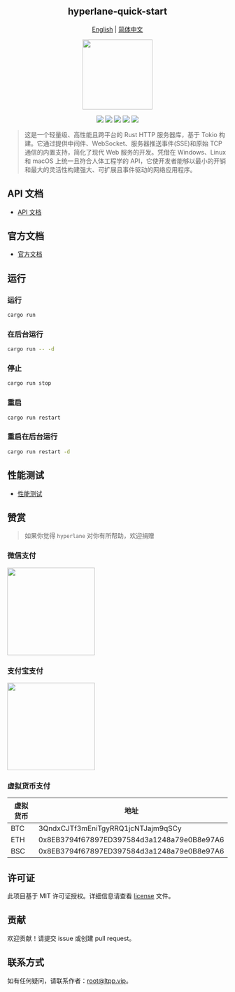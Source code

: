 <center>

## hyperlane-quick-start

[English](README.md) | [简体中文](README.ZH-CN.md)

<img src="https://docs.ltpp.vip/img/hyperlane.png" alt="" height="160">

[![](https://img.shields.io/crates/v/hyperlane.svg)](https://crates.io/crates/hyperlane)
[![](https://img.shields.io/crates/d/hyperlane.svg)](https://img.shields.io/crates/d/hyperlane.svg)
[![](https://docs.rs/hyperlane/badge.svg)](https://docs.rs/hyperlane)
[![](https://github.com/hyperlane-dev/hyperlane/workflows/Rust/badge.svg)](https://github.com/hyperlane-dev/hyperlane/actions?query=workflow:Rust)
[![](https://img.shields.io/crates/l/hyperlane.svg)](./license)

</center>

> 这是一个轻量级、高性能且跨平台的 Rust HTTP 服务器库，基于 Tokio 构建。它通过提供中间件、WebSocket、服务器推送事件(SSE)和原始 TCP 通信的内置支持，简化了现代 Web 服务的开发。凭借在 Windows、Linux 和 macOS 上统一且符合人体工程学的 API，它使开发者能够以最小的开销和最大的灵活性构建强大、可扩展且事件驱动的网络应用程序。

## API 文档

- [API 文档](https://docs.rs/hyperlane/latest/hyperlane/)

## 官方文档

- [官方文档](https://docs.ltpp.vip/hyperlane/)

## 运行

### 运行

```sh
cargo run
```

### 在后台运行

```sh
cargo run -- -d
```

### 停止

```sh
cargo run stop
```

### 重启

```sh
cargo run restart
```

### 重启在后台运行

```sh
cargo run restart -d
```

## 性能测试

- [性能测试](https://docs.ltpp.vip/hyperlane/speed)

## 赞赏

> 如果你觉得 `hyperlane` 对你有所帮助，欢迎捐赠

### 微信支付

<img src="https://docs.ltpp.vip/img/wechatpay.png" width="200">

### 支付宝支付

<img src="https://docs.ltpp.vip/img/alipay.png" width="200">

### 虚拟货币支付

| 虚拟货币 | 地址                                       |
| -------- | ------------------------------------------ |
| BTC      | 3QndxCJTf3mEniTgyRRQ1jcNTJajm9qSCy         |
| ETH      | 0x8EB3794f67897ED397584d3a1248a79e0B8e97A6 |
| BSC      | 0x8EB3794f67897ED397584d3a1248a79e0B8e97A6 |

## 许可证

此项目基于 MIT 许可证授权。详细信息请查看 [license](license) 文件。

## 贡献

欢迎贡献！请提交 issue 或创建 pull request。

## 联系方式

如有任何疑问，请联系作者：[root@ltpp.vip](mailto:root@ltpp.vip)。
